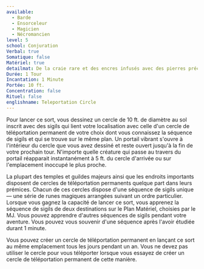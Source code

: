 ```yaml
---
available:
  - Barde
  - Ensorceleur
  - Magicien
  - Nécromancien
level: 5
school: Conjuration
Verbal: true
Somatique: false
Matériel: true
detailmat: De la craie rare et des encres infusés avec des pierres précieuses pour un total de 50 PO, que le sort consomme
Durée: 1 Tour
Incantation: 1 Minute
Portée: 10 ft.
Concentration: false
Rituel: false
englishname: Teleportation Circle
---
```

Pour lancer ce sort, vous dessinez un cercle de 10 ft. de diamètre au sol inscrit avec des sigils qui lient votre localisation avec celle d'un cercle de téléportation permanent de votre choix dont vous connaissez la séquence de sigils et qui se trouve sur le même plan. Un portail vibrant s'ouvre à l'intérieur du cercle que vous avez dessiné et reste ouvert jusqu'à la fin de votre prochain tour. N'importe quelle créature qui passe au travers du portail réapparait instantanément à 5 ft. du cercle d'arrivée ou sur l'emplacement inoccupé le plus proche.

La plupart des temples et guildes majeurs ainsi que les endroits importants disposent de cercles de téléportation permanents quelque part dans leurs prémices. Chacun de ces cercles dispose d'une séquence de sigils unique — une série de runes magiques arrangées suivant un ordre particulier. Lorsque vous gagnez la capacité de lancer ce sort, vous apprenez la séquence de sigils de deux destinations sur le Plan Matériel, choisies par le MJ. Vous pouvez apprendre d'autres séquences de sigils pendant votre aventure. Vous pouvez vous souvenir d'une séquence après l'avoir étudiée durant 1 minute.

Vous pouvez créer un cercle de téléportation permanent en lançant ce sort au même emplacement tous les jours pendant un an. Vous ne devez pas utiliser le cercle pour vous téléporter lorsque vous essayez de créer un cercle de téléportation permanent de cette manière.
